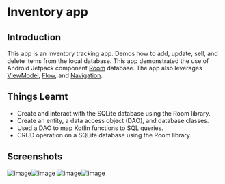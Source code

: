 Inventory app
==================================

Introduction
------------

This app is an Inventory tracking app. Demos how to add, update, sell, and delete items from the local database.
This app demonstrated the use of Android Jetpack component [Room](https://developer.android.com/training/data-storage/room) database.
The app also leverages [ViewModel](https://developer.android.com/topic/libraries/architecture/viewmodel),
[Flow](https://developer.android.com/kotlin/flow),
and [Navigation](https://developer.android.com/topic/libraries/architecture/navigation/).

Things Learnt
---------------

* Create and interact with the SQLite database using the Room library.
* Create an entity, a data access object (DAO), and database classes.
* Used a DAO to map Kotlin functions to SQL queries.
* CRUD operation on a SQLite database using the Room library.

Screenshots
-------------
![image](https://github.com/user-attachments/assets/5b670dcd-bb88-481c-90a2-d792d915c1de)![image](https://github.com/user-attachments/assets/68cae2ab-7734-448f-a3d8-6fe9fd149ec3)
![image](https://github.com/user-attachments/assets/b71b8f18-173e-4205-8b9d-914d578a1d26)![image](https://github.com/user-attachments/assets/11497ffa-ceb0-4714-9096-e08425e863fa)
